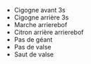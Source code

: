 -  Cigogne avant 3s
-  Cigogne arrière 3s
-  Marche arrierebof
-  Citron arrière arrierebof
-  Pas de géant
-  Pas de valse
-  Saut de valse
